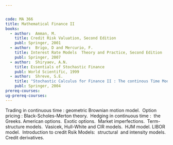 ```yaml
---


code: MA 366
title: Mathematical Finance II
books:
  - author:  Amman, M.
    title: Credit Risk Valuation, Second Edition
    publ: Springer, 2001
  - author:  Brigo, D and Mercurio, F.
    title: Interest Rate Models  Theory and Practice, Second Edition
    publ: Springer, 2007 
  - author:  Shiryaev, A.N.
    title: Essentials of Stochastic Finance
    publ: World Scientific, 1999
  - author:  Shreve, S.E.
    title: "Stochastic Calculus for Finance II : The continous Time Models"
    publ: Springer, 2004
prereq-courses: 
ug-prereq-courses: 
---
```





Trading in continuous time : geometric Brownian motion model.  Option pricing :
Black-Scholes-Merton theory.  Hedging in continuous time :  the Greeks.
American options.  Exotic options.  Market imperfections.  Term-structure
models.  Vasicek, Hull-White and CIR models.  HJM model. LIBOR model. 
Introduction to credit Rsik Models:  structural  and intensity models.  Credit
derivatives.


   

